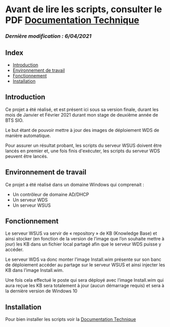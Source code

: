 # Avant de lire les scripts, consulter le PDF [Documentation Technique](https://github.com/Fabien-LB/MAJImagesWDS/blob/main/Documentation%20Technique.pdf)
### *Dernière modification : 6/04/2021*

## Index

- [Introduction](#introduction)
- [Environnement de travail](#environnement-de-travail)
- [Fonctionnement](#fonctionnement)
- [Installation](#installation)

## Introduction

Ce projet a été réalisé, et est présent ici sous sa version finale, durant les mois de Janvier et Février 2021 durant mon stage de deuxième année de BTS SIO.

Le but étant de pouvoir mettre à jour des images de déploiement WDS de manière automatique.

Pour assurer un résultat probant, les scripts du serveur WSUS doivent être lancés en premier et, une fois finis d'exécuter, les scripts du serveur WDS peuvent être lancés.

## Environnement de travail

Ce projet a été réalisé dans un domaine Windows qui comprenait :

- Un contrôleur de domaine AD/DHCP
- Un serveur WDS
- Un serveur WSUS

## Fonctionnement

Le serveur WSUS va servir de « repository » de KB (Knowledge Base) et ainsi stocker (en fonction de la version de l’image que l’on souhaite mettre à jour) les KB dans un fichier local partagé afin que le serveur WDS puisse y accéder.

Le serveur WDS va donc monter l’image Install.wim présente sur son banc de déploiement accéder au partage sur le serveur WSUS et ainsi injecter les KB dans l’image Install.wim.

Une fois cela effectué le poste qui sera déployé avec l’image Install.wim qui aura reçue les KB sera totalement à jour (aucun démarrage requis) et sera à la dernière version de Windows 10


## Installation

Pour bien installer les scripts voir la [Documentation Technique](https://github.com/Fabien-LB/MAJImagesWDS/blob/main/Documentation%20Technique.pdf)
